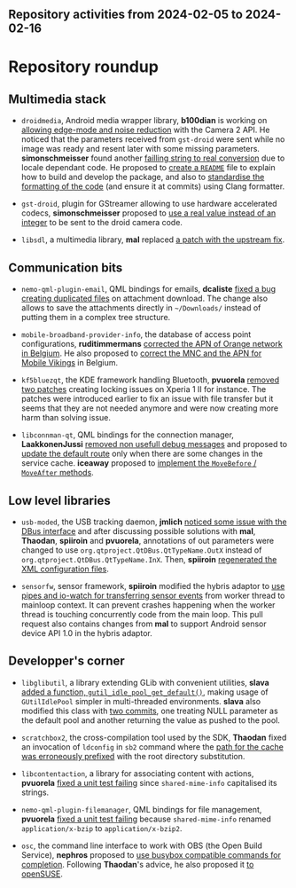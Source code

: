 Repository activities from 2024-02-05 to 2024-02-16
---------------------------------------------------

# Repository roundup

## Multimedia stack

* `droidmedia`, Android media wrapper library, **b100dian** is working on [allowing edge-mode and noise reduction](https://github.com/sailfishos/droidmedia/pull/122) with the Camera 2 API. He noticed that the parameters received from `gst-droid` were sent while no image was ready and resent later with some missing parameters. **simonschmeisser** found another [failling string to real conversion](https://github.com/sailfishos/droidmedia/pull/123) due to locale dependant code. He proposed to [create a `README`](https://github.com/sailfishos/droidmedia/pull/124) file to explain how to build and develop the package, and also to [standardise the formatting of the code](https://github.com/sailfishos/droidmedia/pull/126) (and ensure it at commits) using Clang formatter.

* `gst-droid`, plugin for GStreamer allowing to use hardware accelerated codecs, **simonschmeisser** proposed to [use a real value instead of an integer](https://github.com/sailfishos/gst-droid/pull/80) to be sent to the droid camera code.

* `libsdl`, a multimedia library, **mal** replaced [a patch with the upstream fix](https://github.com/sailfishos/libsdl/pull/6).

## Communication bits

* `nemo-qml-plugin-email`, QML bindings for emails, **dcaliste** [fixed a bug creating duplicated files](https://github.com/sailfishos/nemo-qml-plugin-email/pull/18) on attachment download. The change also allows to save the attachments directly in `~/Downloads/` instead of putting them in a complex tree structure.

* `mobile-broadband-provider-info`, the database of access point configurations, **ruditimmermans** [corrected the APN of Orange network in Belgium](https://github.com/sailfishos/mobile-broadband-provider-info/pull/19). He also proposed to [correct the MNC and the APN for Mobile Vikings](https://github.com/sailfishos/mobile-broadband-provider-info/pull/21) in Belgium.

* `kf5bluezqt`, the KDE framework handling Bluetooth, **pvuorela** [removed two patches](https://github.com/sailfishos/kf5bluezqt/pull/9) creating locking issues on Xperia 1 II for instance. The patches were introduced earlier to fix an issue with file transfer but it seems that they are not needed anymore and were now creating more harm than solving issue.

* `libconnman-qt`, QML bindings for the connection manager, **LaakkonenJussi** [removed non usefull debug messages](https://github.com/sailfishos/libconnman-qt/pull/23) and proposed to [update the default route](https://github.com/sailfishos/libconnman-qt/pull/25) only when there are some changes in the service cache. **iceaway** proposed to [implement the `MoveBefore` / `MoveAfter` methods](https://github.com/sailfishos/libconnman-qt/pull/24).

## Low level libraries

* `usb-moded`, the USB tracking daemon, **jmlich** [noticed some issue with the DBus interface](https://github.com/sailfishos/usb-moded/pull/14) and after discussing possible solutions with **mal**, **Thaodan**, **spiiroin** and **pvuorela**, annotations of out parameters were changed to use `org.qtproject.QtDBus.QtTypeName.OutX` instead of `org.qtproject.QtDBus.QtTypeName.InX`. Then, **spiiroin** [regenerated the XML configuration files](https://github.com/sailfishos/usb-moded/pull/15).

* `sensorfw`, sensor framework, **spiiroin** modified the hybris adaptor to [use pipes and io-watch for transferring sensor events](https://github.com/sailfishos/sensorfw/pull/24) from worker thread to mainloop context. It can prevent crashes happening when the worker thread is touching concurrently code from the main loop. This pull request also contains changes from **mal** to support Android sensor device API 1.0 in the hybris adaptor.

## Developper's corner

* `libglibutil`, a library extending GLib with convenient utilities, **slava** [added a function, `gutil_idle_pool_get_default()`](https://github.com/sailfishos/libglibutil/pull/12), making usage of `GUtilIdlePool` simpler in multi-threaded environments. **slava** also modified this class with [two commits](https://github.com/sailfishos/libglibutil/pull/13), one treating NULL parameter as the default pool and another returning the value as pushed to the pool.

* `scratchbox2`, the cross-compilation tool used by the SDK, **Thaodan** fixed an invocation of `ldconfig` in `sb2` command where the [path for the cache was erroneously prefixed](https://github.com/sailfishos/scratchbox2/pull/28) with the root directory substitution.

* `libcontentaction`, a library for associating content with actions, **pvuorela** [fixed a unit test failing](https://github.com/sailfishos/libcontentaction/pull/6) since `shared-mime-info` capitalised its strings.

* `nemo-qml-plugin-filemanager`, QML bindings for file management, **pvuorela** [fixed a unit test failing](https://github.com/sailfishos/nemo-qml-plugin-filemanager/pull/6) because `shared-mime-info` renamed `application/x-bzip` to `application/x-bzip2`.

* `osc`, the command line interface to work with OBS (the Open Build Service), **nephros** proposed to [use busybox compatible commands for completion](https://github.com/sailfishos/osc/pull/3). Following **Thaodan**'s advice, he also proposed it [to openSUSE](https://github.com/openSUSE/osc/pull/1487).
